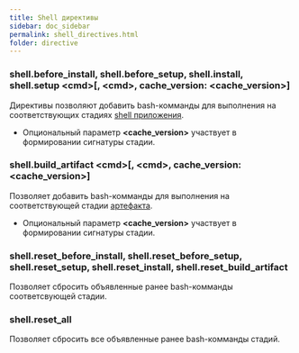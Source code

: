 ```yaml
---
title: Shell директивы
sidebar: doc_sidebar
permalink: shell_directives.html
folder: directive
---
```


### shell.before_install, shell.before_setup, shell.install, shell.setup \<cmd\>\[, \<cmd\>, cache_version: \<cache_version\>\]

Директивы позволяют добавить bash-комманды для выполнения на соответствующих стадиях [shell приложения](definitions.html#shell-приложение).

* Опциональный параметр **\<cache_version\>** участвует в формировании сигнатуры стадии.

### shell.build_artifact \<cmd\>\[, \<cmd\>, cache_version: \<cache_version\>\]

Позволяет добавить bash-комманды для выполнения на соответствующей стадии [артефакта](definitions.html#артефакт).

* Опциональный параметр **\<cache_version\>** участвует в формировании сигнатуры стадии.

### shell.reset_before_install, shell.reset_before_setup, shell.reset_setup, shell.reset_install, shell.reset_build_artifact

Позволяет сбросить объявленные ранее bash-комманды соответсвующей стадии.

### shell.reset_all

Позволяет сбросить все объявленные ранее bash-комманды стадий.
